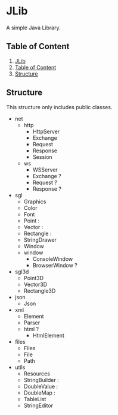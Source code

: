# JLib

A simple Java Library.

## Table of Content

1. [JLib](#jlib)
2. [Table of Content](#table-of-content)
3. [Structure](#structure)

## Structure

This structure only includes public classes.

- net
  - http
    - HttpServer
    - Exchange
    - Request
    - Response
    - Session
  - ws
    - WSServer
    - Exchange ?
    - Request ?
    - Response ?
- sgl
  - Graphics
  - Color
  - Font
  - Point :
  - Vector :
  - Rectangle :
  - StringDrawer
  - Window
  - window
    - ConsoleWindow
    - BrowserWindow ?
- sgl3d
  - Point3D
  - Vector3D
  - Rectangle3D
- json
  - Json
- xml
  - Element
  - Parser
  - html ?
    - HtmlElement
- files
  - Files
  - File
  - Path
- utils
  - Resources
  - StringBuilder :
  - DoubleValue :
  - DoubleMap :
  - TableList
  - StringEditor